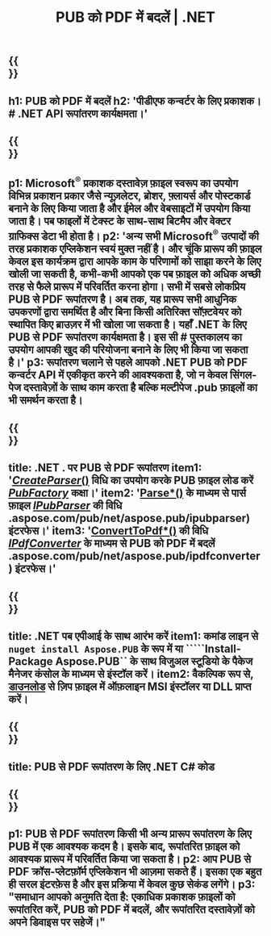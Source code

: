 ﻿---
translation: true
template: /_templates/conversion-child-net.md
title: PUB को PDF में बदलें | .NET
description: Windows, Linux और Mac OS X पर .NET API का उपयोग करके PUB को PDF में बदलें। प्रकाशक रूपांतरण कार्यक्षमता जो आपके स्वयं के समाधान में एकीकृत करना आसान है।
url: /net/conversion/pub-to-pdf/
metakeywords: 'पब को पीडीएफ नेट में बदलें, पब को पीडीएफ नेट में बदलें, पब को पीडीएफ में बदलें सी # कनवर्टर, पब को पीडीएफ में बदलें सी #, पब को पीडीएफ सी #'
family: pub
platformtag: net
feature: conversion
---

{{<section banner>}}
---
h1: PUB को PDF में बदलें
h2: 'पीडीएफ कन्वर्टर के लिए प्रकाशक। # .NET API रूपांतरण कार्यक्षमता।'
---

{{<section overview>}}
---
p1: Microsoft<sup>®</sup> प्रकाशक दस्तावेज़ फ़ाइल स्वरूप का उपयोग विभिन्न प्रकाशन प्रकार जैसे न्यूज़लेटर, ब्रोशर, फ़्लायर्स और पोस्टकार्ड बनाने के लिए किया जाता है और ईमेल और वेबसाइटों में उपयोग किया जाता है। पब फाइलों में टेक्स्ट के साथ-साथ बिटमैप और वेक्टर ग्राफिक्स डेटा भी होता है।
p2: 'अन्य सभी Microsoft<sup>®</sup> उत्पादों की तरह प्रकाशक एप्लिकेशन स्वयं मुक्त नहीं है। और चूंकि प्रारूप की फ़ाइल केवल इस कार्यक्रम द्वारा आपके काम के परिणामों को साझा करने के लिए खोली जा सकती है, कभी-कभी आपको एक पब फ़ाइल को अधिक अच्छी तरह से फैले प्रारूप में परिवर्तित करना होगा। सभी में सबसे लोकप्रिय PUB से PDF रूपांतरण है। अब तक, यह प्रारूप सभी आधुनिक उपकरणों द्वारा समर्थित है और बिना किसी अतिरिक्त सॉफ़्टवेयर को स्थापित किए ब्राउज़र में भी खोला जा सकता है। यहाँ .NET के लिए PUB से PDF रूपांतरण कार्यक्षमता है। इस सी # पुस्तकालय का उपयोग आपकी खुद की परियोजना बनाने के लिए भी किया जा सकता है।'
p3: रूपांतरण चलाने से पहले आपको .NET PUB को PDF कन्वर्टर API में एकीकृत करने की आवश्यकता है, जो न केवल सिंगल-पेज दस्तावेज़ों के साथ काम करता है बल्कि मल्टीपेज .pub फ़ाइलों का भी समर्थन करता है।
---

{{<section feature1>}}
---
title: .NET . पर PUB से PDF रूपांतरण
item1: '[*CreateParser*()](https://apireference.aspose.com/pub/net/aspose.pub/pubfactory/methods/createparser/index) विधि का उपयोग करके PUB फ़ाइल लोड करें [*PubFactory*](https://apireference.aspose.com/pub/net/aspose.pub/pubfactory) कक्षा।'
item2: '[Parse*()](https://apireference.aspose.com/pub/net/aspose.pub/ipubparser/methods/parse) के माध्यम से पार्स फ़ाइल [*IPubParser*](https://apireference) की विधि .aspose.com/pub/net/aspose.pub/ipubparser) इंटरफेस।'
item3: '[ConvertToPdf*()](https://apireference.aspose.com/pub/net/aspose.pub/ipdfconverter/methods/converttopdf) की विधि [*IPdfConverter*](https://apireference) के माध्यम से PUB को PDF में बदलें .aspose.com/pub/net/aspose.pub/ipdfconverter) इंटरफेस।'
---

{{<section feature2>}}
---
title: .NET पब एपीआई के साथ आरंभ करें
item1: कमांड लाइन से ```nuget install Aspose.PUB``` के रूप में या `````Install-Package Aspose.PUB`` के साथ विजुअल स्टूडियो के पैकेज मैनेजर कंसोल के माध्यम से इंस्टॉल करें।
item2: वैकल्पिक रूप से, [डाउनलोड](https://downloads.aspose.com/pub/net) से ज़िप फ़ाइल में ऑफ़लाइन MSI इंस्टॉलर या DLL प्राप्त करें।
---

{{<section codeexample>}}
---
title: PUB से PDF रूपांतरण के लिए .NET C# कोड
---

{{<section summary>}}
---
p1: PUB से PDF रूपांतरण किसी भी अन्य प्रारूप रूपांतरण के लिए PUB में एक आवश्यक कदम है। इसके बाद, रूपांतरित फ़ाइल को आवश्यक प्रारूप में परिवर्तित किया जा सकता है।
p2: आप PUB से PDF क्रॉस-प्लेटफ़ॉर्म एप्लिकेशन भी आज़मा सकते हैं। इसका एक बहुत ही सरल इंटरफ़ेस है और इस प्रक्रिया में केवल कुछ सेकंड लगेंगे।
p3: "समाधान आपको अनुमति देता है: एकाधिक प्रकाशक फ़ाइलों को रूपांतरित करें, PUB को PDF में बदलें, और रूपांतरित दस्तावेज़ों को अपने डिवाइस पर सहेजें।"
---
